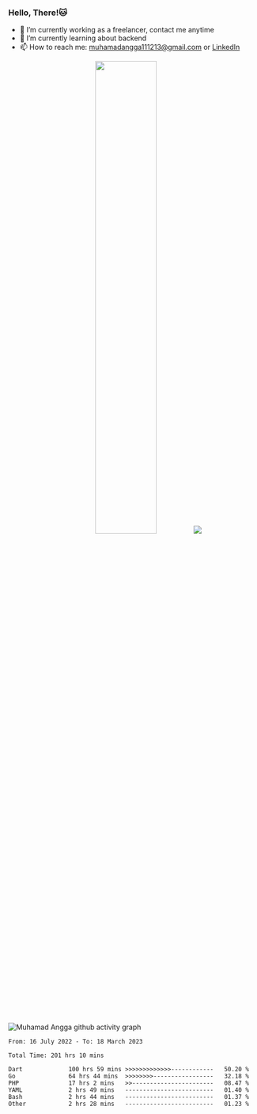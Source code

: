 
### Hello, There!🐱

- 🔭 I’m currently working as a freelancer, contact me anytime
- 🌱 I’m currently learning about backend
- 📫 How to reach me: [muhamadangga111213@gmail.com](mailto:muhamadangga111213@gmail.com) or [LinkedIn](https://www.linkedin.com/in/muhamad-angga)

<p align="center">
    <img width="49.5%" src="https://github-readme-stats.vercel.app/api?username=muhangga&count_private=true&theme=ocean_dark&show_icons=true" />
    &nbsp;
    <img src="https://github-readme-stats.vercel.app/api/top-langs/?username=muhangga&langs_count=8&layout=compact&theme=ocean_dark&show_icons=true" />
</p>

![Muhamad Angga github activity graph](https://github-readme-activity-graph.cyclic.app/graph?username=muhangga&custom_title=Angga&color=708090&theme=github-dark)


<!--START_SECTION:waka-->

```text
From: 16 July 2022 - To: 18 March 2023

Total Time: 201 hrs 10 mins

Dart             100 hrs 59 mins >>>>>>>>>>>>>------------   50.20 %
Go               64 hrs 44 mins  >>>>>>>>-----------------   32.18 %
PHP              17 hrs 2 mins   >>-----------------------   08.47 %
YAML             2 hrs 49 mins   -------------------------   01.40 %
Bash             2 hrs 44 mins   -------------------------   01.37 %
Other            2 hrs 28 mins   -------------------------   01.23 %
```

<!--END_SECTION:waka-->
